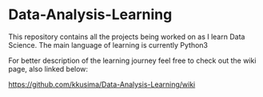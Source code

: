 # Data-Analysis-Learning
This repository contains all the projects being worked on as I learn Data Science.
The main language of learning is currently Python3

For better description of the learning journey feel free to check out the wiki page, also linked below:


https://github.com/kkusima/Data-Analysis-Learning/wiki
